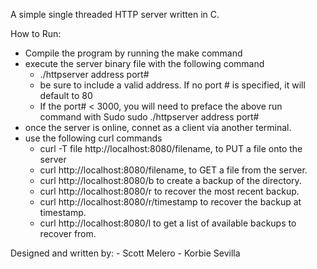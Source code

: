 A simple single threaded HTTP server written in C.

How to Run: 
- Compile the program by running the make command
- execute the server binary file with the following command 
    - ./httpserver address port#
    - be sure to include a valid address. If no 
        port # is specified, it will default to 80
    - If the port# < 3000, you will need to preface the above run command with Sudo
        sudo ./httpserver address port#
- once the server is online, connet as a client via another terminal. 
- use the following curl commands 
    - curl -T file http://localhost:8080/filename, to PUT a file onto the server 
    - curl http://localhost:8080/filename, to GET a file from the server. 
    - curl http://localhost:8080/b to create a backup of the directory. 
    - curl http://localhost:8080/r to recover the most recent backup. 
    - curl http://localhost:8080/r/timestamp to recover the backup at timestamp. 
    - curl http://localhost:8080/l to get a list of available backups to recover from. 

Designed and written by: 
    - Scott Melero 
    - Korbie Sevilla 